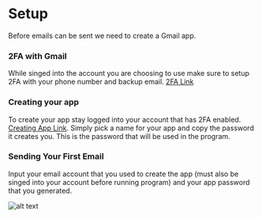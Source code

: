 

# Setup 

Before emails can be sent we need to create a Gmail app. 
### 2FA with Gmail

While singed into the account you are choosing to use make sure to setup 2FA with your phone number and backup email. 
[2FA Link](https://myaccount.google.com/?utm_source=account-marketing-page&utm_medium=go-to-account-button&pli=1)

### Creating your app 

To create your app stay logged into your account that has 2FA enabled. [Creating App Link](https://myaccount.google.com/apppasswords?rapt=AEjHL4M851Ygpt5C3h8Q_YGmk2UgwmPKlWJCLFSNZnDPojSCjbKL4q846tGNAyivbrAUWVkWr8f3ktfz1sjLPYQqBDZoGlQbYgNOBZo-u_58yTRNkRdApR8). Simply pick a name for your app and copy the password it creates you. This is the password that will be used in the program. 

### Sending Your First Email

Input your email account that you used to create the app (must also be singed into your account before running program) and your app password that you generated. 

![alt text](file:///C:/Users/decla/Downloads/Screenshot%202024-02-05%20160852.png)
